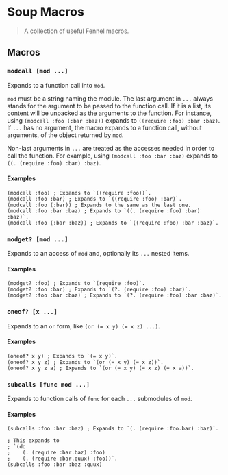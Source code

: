 # Soup Macros

> A collection of useful Fennel macros.

## Macros

### `modcall [mod ...]`

Expands to a function call into `mod`.

`mod` must be a string naming the module. The last argument in `...` always
stands for the argument to be passed to the function call. If it is a list,
its content will be unpacked as the arguments to the function. For instance,
using `(modcall :foo (:bar :baz))` expands to `((require :foo) :bar :baz)`.
If `...` has no argument, the macro expands to a function call, without
arguments, of the object returned by `mod`.

Non-last arguments in `...` are treated as the accesses needed in order to
call the function. For example, using `(modcall :foo :bar :baz)` expands to
`((. (require :foo) :bar) :baz)`.

#### Examples

```fennel
(modcall :foo) ; Expands to `((require :foo))`.
(modcall :foo :bar) ; Expands to `((require :foo) :bar)`.
(modcall :foo (:bar)) ; Expands to the same as the last one.
(modcall :foo :bar :baz) ; Expands to `((. (require :foo) :bar) :baz)`.
(modcall :foo (:bar :baz)) ; Expands to `((require :foo) :bar :baz)`.
```

### `modget? [mod ...]`

Expands to an access of `mod` and, optionally its `...` nested items.

#### Examples

```fennel
(modget? :foo) ; Expands to `(require :foo)`.
(modget? :foo :bar) ; Expands to `(?. (require :foo) :bar)`.
(modget? :foo :bar :baz) ; Expands to `(?. (require :foo) :bar :baz)`.
```

### `oneof? [x ...]`

Expands to an `or` form, like `(or (= x y) (= x z) ...)`.

#### Examples

```fennel
(oneof? x y) ; Expands to `(= x y)`.
(oneof? x y z) ; Expands to `(or (= x y) (= x z))`.
(oneof? x y z a) ; Expands to `(or (= x y) (= x z) (= x a))`.
```

### `subcalls [func mod ...]`

Expands to function calls of `func` for each `...` submodules of `mod`.

#### Examples

```fennel
(subcalls :foo :bar :baz) ; Expands to `(. (require :foo.bar) :baz)`.

; This expands to
; `(do
;    (. (require :bar.baz) :foo)
;    (. (require :bar.quux) :foo))`.
(subcalls :foo :bar :baz :quux)
```
